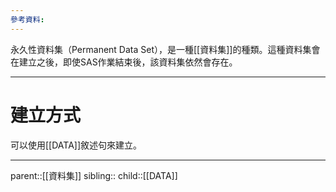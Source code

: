 ```yaml
---
參考資料:
---
```

永久性資料集（Permanent Data Set），是一種[[資料集]]的種類。這種資料集會在建立之後，即使SAS作業結束後，該資料集依然會存在。
- - -
# 建立方式
可以使用[[DATA]]敘述句來建立。
- - -
parent::[[資料集]]
sibling::
child::[[DATA]]